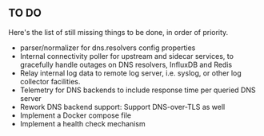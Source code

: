 ## TO DO

Here's the list of still missing things to be done, in order of priority.

* parser/normalizer for dns.resolvers config properties
* Internal connectivity poller for upstream and sidecar services, to gracefully handle outages on DNS resolvers, InfluxDB and Redis
* Relay internal log data to remote log server, i.e. syslog, or other log collector facilities.
* Telemetry for DNS backends to include response time per queried DNS server
* Rework DNS backend support: Support DNS-over-TLS as well
* Implement a Docker compose file
* Implement a health check mechanism
